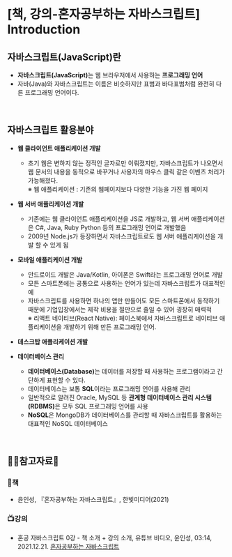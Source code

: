 # [책, 강의-혼자공부하는 자바스크립트] Introduction

## 자바스크립트(JavaScript)란

* <b>자바스크립트(JavaScript)</b>는 웹 브라우저에서 사용하는 <b>프로그래밍 언어</b>
* 자바(Java)와 자바스크립트는 이름은 비슷하지만 표범과 바다표범처럼 완전히 다른 프로그래밍 언어이다.

<br/>

## 자바스크립트 활용분야
* <b>웹 클라이언트 애플리케이션 개발</b>
  - 초기 웹은 변하지 않는 정적인 글자로만 이뤄졌지만, 자바스크립트가 나오면서 웹 문서의 내용을 동적으로 바꾸거나 사용자의 마우스 클릭 같은 이벤츠 처리가 가능해졌다.  
  &#8251; 웹 애플리케이션 : 기존의 웹페이지보다 다양한 기능을 가진 웹 페이지

* <b>웹 서버 애플리케이션 개발</b>
  - 기존에는 웹 클라이언트 애플리케이션을 JS로 개발하고, 웹 서버 애플리케이션은 C#, Java, Ruby Python 등의 프로그래밍 언어로 개발했음
  - 2009년 Node.js가 등장하면서 자바스크립트로도 웹 서버 애플리케이션을 개발 할 수 있게 됨


* <b>모바일 애플리케이션 개발</b>
  - 안드로이드 개발은 Java/Kotlin, 아이폰은 Swift라는 프로그래밍 언어로 개발
  - 모든 스마트폰에는 공통으로 사용하는 언어가 있는데 자바스크립트가 대표적인 예
  - 자바스크립트를 사용하면 하나의 앱만 만들어도 모든 스마트폰에서 동작하기 때문에 기업입장에서는 제작 비용을 절만으로 줄일 수 있어 굉장히 매력적  
  &#8251; 리액트 네이티브(React Native): 페이스북에서 자바스크립트로 네이티브 애플리케이션을 개발하기 위해 만든 프로그래밍 언어.

* <b>데스크탑 애플리케이션 개발</b>
* <b>데이터베이스 관리</b>
  - <b>데이터베이스(Database)</b>는 데이터를 저장할 때 사용하는 프로그램이라고 간단하게 표현할 수 있다.
  - 데이터베이스는 보통 <b>SQL</b>이라는 프로그래밍 언어를 사용해 관리
  - 일반적으로 알려진 Oracle, MySQL 등 <b>관계형 데이터베이스 관리 시스템(RDBMS)</b>은 모두 SQL 프로그래밍 언어를 사용
  - <b>NoSQL</b>은 MongoDB가 데이터베이스를 관리할 때 자바스크립트를 활용하는 대표적인 NoSQL 데이터베이스


<br/>


## :ok_woman:참고자료:bow:

### :book:책
* 윤인성, 『혼자공부하는 자바스크립트』, 한빛미디어(2021)

### :tv:강의
* 혼공 자바스크립트 0강 - 책 소개 + 강의 소개, 유튜브 비디오, 윤인성, 03:14, 2021.12.21. [혼자공부하는 자바스크립트](https://www.youtube.com/watch?v=pXuyfvJPENA&list=PLBXuLgInP-5kxpAKy2DNXoebCse2grHjl&index=1&t=51s)
